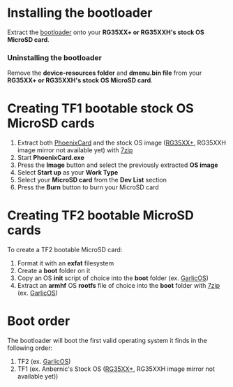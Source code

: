 # Installing the bootloader
Extract the [bootloader](https://github.com/GarlicOS/bootloader_anbernic_rg35xxplus/archive/refs/heads/master.zip) onto your **RG35XX+ or RG35XXH's stock OS MicroSD card**.
### Uninstalling the bootloader
Remove the **device-resources folder** and **dmenu.bin file** from your **RG35XX+ or RG35XXH's stock OS MicroSD card**.

# Creating TF1 bootable stock OS MicroSD cards
1. Extract both [PhoenixCard](https://drive.google.com/file/d/1I5z5yauSauwW1Ig91_2roiA0BFeiJoZX) and the stock OS image ([RG35XX+](https://drive.google.com/file/d/1Gg1e9GruSqlN2lqLJUG7mFIRNbe5bQjN), RG35XXH image mirror not available yet) with [7zip](https://www.7-zip.org/download.html)
2. Start **PhoenixCard.exe**
3. Press the **Image** button and select the previously extracted **OS image**
4. Select **Start up** as your **Work Type**
5. Select your **MicroSD card** from the **Dev List** section
6. Press the **Burn** button to burn your MicroSD card

# Creating TF2 bootable MicroSD cards
To create a TF2 bootable MicroSD card:
1. Format it with an **exfat** filesystem
2. Create a **boot** folder on it
3. Copy an OS **init** script of choice into the **boot** folder (ex. [GarlicOS](https://github.com/GarlicOS/init_template/raw/main/init))
4. Extract an **armhf** OS **rootfs** file of choice into the **boot** folder with [7zip](https://www.7-zip.org/download.html) (ex. [GarlicOS](https://github.com/GarlicOS/buildroot/releases/latest))

# Boot order
The bootloader will boot the first valid operating system it finds in the following order:
1. TF2 (ex. [GarlicOS](https://github.com/GarlicOS/buildroot/releases/latest))
2. TF1 (ex. Anbernic's Stock OS ([RG35XX+](https://drive.google.com/file/d/1Gg1e9GruSqlN2lqLJUG7mFIRNbe5bQjN), RG35XXH image mirror not available yet))
